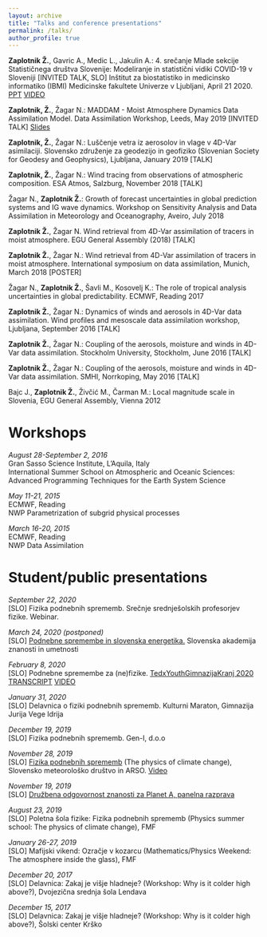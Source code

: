 ```yaml
---
layout: archive
title: "Talks and conference presentations"
permalink: /talks/
author_profile: true
---
```


<b>Zaplotnik Ž.</b>, Gavric A., Medic L., Jakulin A.: 4. srečanje Mlade sekcije Statističnega društva Slovenije: Modeliranje in statistični vidiki COVID-19 v Sloveniji [INVITED TALK, SLO] Inštitut za biostatistiko in medicinsko informatiko (IBMI) Medicinske fakultete Univerze v Ljubljani, April 21 2020. [PPT](http://nextcloud.fmf.uni-lj.si/s/wgSbB3jFMttswBW) [VIDEO](https://www.youtube.com/watch?v=ZzIbNxvGdo8&feature=youtu.be&t=1526)

<b>Zaplotnik, Ž.</b>, Žagar N.: MADDAM - Moist Atmosphere Dynamics Data Assimilation Model. Data Assimilation Workshop, Leeds, May 2019 [INVITED TALK] [Slides](http://www1.maths.leeds.ac.uk/~amttk/files/workshop/zaplotnik_maddam.pdf)

<b>Zaplotnik, Ž.</b>, Žagar N.: Luščenje vetra iz aerosolov in vlage v 4D-Var asimilaciji. Slovensko združenje za geodezijo in geofiziko (Slovenian Society for Geodesy and Geophysics), Ljubljana, January 2019 [TALK]

<b>Zaplotnik, Ž.</b>, Žagar N.: Wind tracing from observations of atmospheric composition. ESA Atmos, Salzburg, November 2018 [TALK]

Žagar N., <b>Zaplotnik Ž.</b>: Growth of forecast uncertainties in global prediction systems and IG wave dynamics. Workshop on Sensitivity Analysis and Data Assimilation in Meteorology and Oceanography, Aveiro, July 2018

<b>Zaplotnik Ž.</b>, Žagar N. Wind retrieval from 4D-Var assimilation of tracers in moist atmosphere. EGU General Assembly (2018) [TALK]

<b>Zaplotnik Ž.</b>, Žagar N.: Wind retrieval from 4D-Var assimilation of tracers in moist atmosphere. International symposium on data assimilation, Munich, March 2018 [POSTER]

Žagar N., <b>Zaplotnik Ž.</b>, Šavli M., Kosovelj K.: The role of tropical analysis uncertainties in global predictability. ECMWF, Reading 2017

<b>Zaplotnik Ž.</b>, Žagar N.: Dynamics of winds and aerosols in 4D-Var data assimilation. Wind profiles and mesoscale data assimilation workshop, Ljubljana, September 2016 [TALK]

<b>Zaplotnik Ž.</b>, Žagar N.: Coupling of the aerosols, moisture and winds in 4D-Var data assimilation. Stockholm University, Stockholm, June 2016 [TALK]

<b>Zaplotnik Ž.</b>, Žagar N.: Coupling of the aerosols, moisture and winds in 4D-Var data assimilation. SMHI, Norrkoping, May 2016 [TALK]

Bajc J., <b>Zaplotnik Ž.</b>, Živčić M., Čarman M.: Local magnitude scale in Slovenia, EGU General Assembly, Vienna 2012


Workshops
======
<i>August 28-September 2, 2016</i><br />
Gran Sasso Science Institute, L’Aquila, Italy<br />
International Summer School on Atmospheric and Oceanic Sciences: Advanced Programming Techniques for the Earth System Science

<i>May 11-21, 2015 </i><br />
ECMWF, Reading<br />
NWP Parametrization of subgrid physical processes

<i>March 16-20, 2015 </i><br />
ECMWF, Reading<br />
NWP Data Assimilation


Student/public presentations
======

<i>September 22, 2020</i><br />
[SLO] Fizika podnebnih sprememb. Srečnje srednješolskih profesorjev fizike. Webinar.

<i>March 24, 2020 (postponed)</i><br />
[SLO] [Podnebne spremembe in slovenska energetika.](http://www.sazu.si/events/5e625989e9bdb326a898b775) Slovenska akademija znanosti in umetnosti

<i>February 8, 2020</i><br />
[SLO] Podnebne spremembe za (ne)fizike. [TedxYouthGimnazijaKranj 2020](http://zaplotnik.github.io/images/tedx.jpg) [TRANSCRIPT](http://zaplotnik.github.io/files/tedx_transcript.pdf) [VIDEO](https://www.youtube.com/watch?v=AOkVCgA7rUA)

<i>January 31, 2020</i><br />
[SLO] Delavnica o fiziki podnebnih sprememb. Kulturni Maraton, Gimnazija Jurija Vege Idrija

<i>December 19, 2019</i><br />
[SLO] Fizika podnebnih sprememb. Gen-I, d.o.o

<i>November 28, 2019</i><br />
[SLO] [Fizika podnebnih sprememb](http://zaplotnik.github.io/files/fizika_podnebnih_sprememb_online_v2.pdf) (The physics of climate change), Slovensko meteorološko društvo in ARSO. [Video](https://www.youtube.com/watch?time_continue=3&v=4mvaCosEDos&feature=emb_logo)

<i>November 19, 2019</i><br />
[SLO] [Družbena odgovornost znanosti za Planet A, panelna razprava](http://znanost.sta.si/2699198/dan-arrs-sticisce-razlicnih-generacij-raziskovalcev)

<i>August 23, 2019</i><br />
[SLO] Poletna šola fizike: Fizika podnebnih sprememb (Physics summer school: The physics of climate change), FMF

<i>January 26-27, 2019</i><br />
[SLO] Mafijski vikend: Ozračje v kozarcu (Mathematics/Physics Weekend: The atmosphere inside the glass), FMF

<i>December 20, 2017</i><br />
[SLO] Delavnica: Zakaj je višje hladneje? (Workshop: Why is it colder high above?), Dvojezična srednja šola Lendava

<i>December 15, 2017</i><br />
[SLO] Delavnica: Zakaj je višje hladneje? (Workshop: Why is it colder high above?), Šolski center Krško
